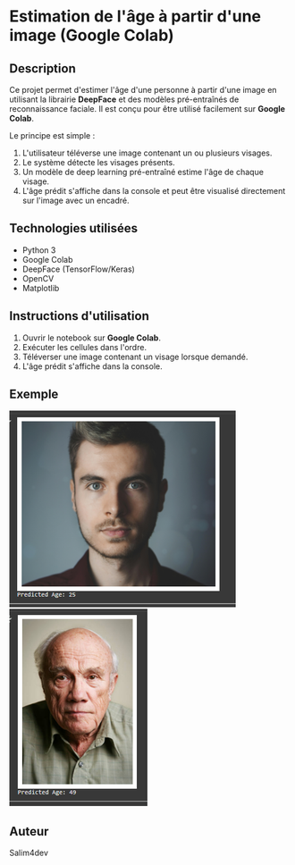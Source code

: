 # Estimation de l'âge à partir d'une image (Google Colab)

## Description
Ce projet permet d'estimer l'âge d'une personne à partir d'une image en utilisant la librairie **DeepFace** et des modèles pré-entraînés de reconnaissance faciale. Il est conçu pour être utilisé facilement sur **Google Colab**.

Le principe est simple : 
1. L'utilisateur téléverse une image contenant un ou plusieurs visages.
2. Le système détecte les visages présents.
3. Un modèle de deep learning pré-entraîné estime l'âge de chaque visage.
4. L'âge prédit s'affiche dans la console et peut être visualisé directement sur l'image avec un encadré.

## Technologies utilisées
- Python 3
- Google Colab
- DeepFace (TensorFlow/Keras)
- OpenCV
- Matplotlib

## Instructions d'utilisation
1. Ouvrir le notebook sur **Google Colab**.
2. Exécuter les cellules dans l'ordre.
3. Téléverser une image contenant un visage lorsque demandé.
4. L'âge prédit s'affiche dans la console.

## Exemple
![Exemple d'estimation d'âge](p1.PNG)
![Exemple d'estimation d'âge](p6.PNG)

## Auteur
Salim4dev

